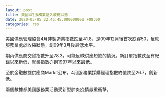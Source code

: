 ```yaml
---
layout: post
title: 美國4月服務業陷入收縮狀態
date: 2020-05-05 22:46:45.000000000 +08:00
categories: rss
---
```


美國供應管理協會4月非製造業指數跌至41.8，是09年12月後首次跌穿50，反映服務業處於收縮狀態，創09年3月後最低水平。

期內供應商交貨指數升至78.3，可能反映供應短缺的情況。新訂單指數跌至有紀錄以來新低，就業指數亦創1997年以來最低。

至於金融數據供應商Markit公布，4月服務業採購經理指數終值跌至26.7，創新低。

兩個數據都美國服務業活動受新型肺炎疫情嚴重衝擊。
